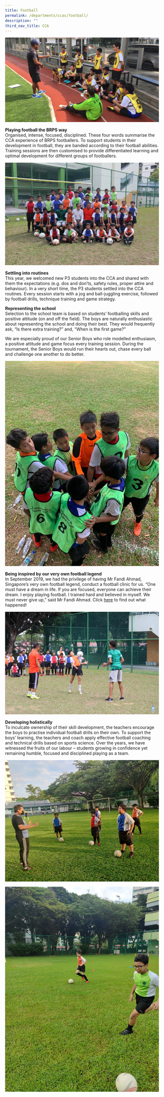 ```yaml
---
title: Football
permalink: /departments/ccas/football/
description: ""
third_nav_title: CCA
---
```

![](/images/photo-3-3.jpg)

<p><strong>Playing football the BRPS way<br /></strong>Organised, intense, focused, disciplined. These four words summarise the CCA experience of BRPS footballers. To support students in their development in football, they are banded according to their football abilities. Training sessions are then customised to provide differentiated learning and optimal development for different groups of footballers.</p>

![](/images/IMG_8988-min.jpg)

<p><strong>Settling into routines<br /></strong>This year, we welcomed new P3 students into the CCA and shared with them the expectations (e.g. dos and don&rsquo;ts, safety rules, proper attire and behaviour). In a very short time, the P3 students settled into the CCA routines. Every session starts with a jog and ball-juggling exercise, followed by football drills, technique training and game strategy.</p>
<div class="fl-module fl-module-rich-text fl-node-5ea17958782dc" data-node="5ea17958782dc">
<div class="fl-module-content fl-node-content">
<div class="fl-rich-text">
<p><strong>Representing the school<br /></strong>Selection to the school team is based on students&rsquo; footballing skills and positive attitude (on and off the field). The boys are naturally enthusiastic about representing the school and doing their best. They would frequently ask, &ldquo;Is there extra training?&rdquo; and, &ldquo;When is the first game?&rdquo;</p>
<p>We are especially proud of our Senior Boys who role modelled enthusiasm, a positive attitude and game focus every training session. During the tournament, the Senior Boys would run their hearts out, chase every ball and challenge one another to do better.</p>
	
![](/images/CCA-Football.jpeg)

<p><strong>Being inspired by our very own football legend<br /></strong>In September 2019, we had the privilege of having Mr Fandi Ahmad, Singapore&rsquo;s very own football legend, conduct a football clinic for us. &ldquo;One must have a dream in life. If you are focused, everyone can achieve their dream. I enjoy playing football. I trained hard and believed in myself. We must never give up,&rdquo; said Mr Fandi Ahmad. Click&nbsp;<a href="https://www.facebook.com/pg/Blangah-Rise-Primary-School-1143547012326368/photos/?tab=album&amp;album_id=2971006686247049&amp;ref=page_internal">here</a>&nbsp;to find out what happened!</p>
	
![](/images/IMG_8812-min.jpg)
	
<p><strong>Developing holistically<br /></strong>To inculcate ownership of their skill development, the teachers encourage the boys to practise individual football drills on their own. To support the boys&rsquo; learning, the teachers and coach apply effective football coaching and technical drills based on sports science. Over the years, we have witnessed the fruits of our labour &ndash; students growing in confidence yet remaining humble, focused and disciplined playing as a team.</p>

![](/images/Update-1a-1024x809.jpg)
	
![](/images/Update-3-768x1024.jpg)